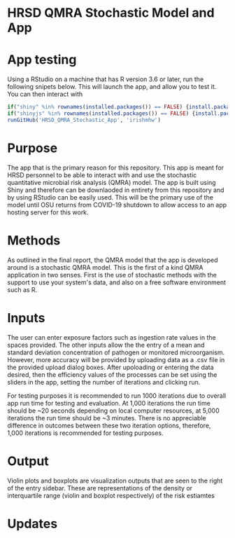 # HRSD QMRA Stochastic Model and App

# App testing
Using a RStudio on a machine that has R version 3.6 or later, run the following snipets below. This will launch the app, and allow you to test it. You can then interact with 

```r
if("shiny" %in% rownames(installed.packages()) == FALSE) {install.packages("shiny"); require(shiny)} else{require(shiny)}
if("shinyjs" %in% rownames(installed.packages()) == FALSE) {install.packages("shinyjs"); require(shinyjs)} else{require(shinyjs)}
runGitHub('HRSD_QMRA_Stochastic_App', 'irishmhw')
```

# Purpose
  The app that is the primary reason for this repository. This app is meant for HRSD personnel to be able to interact with and use the stochastic quantitative microbial risk analysis (QMRA) model. The app is built using Shiny and therefore can be downlaoded in entirety from this repository and by using RStudio can be easily used. This will be the primary use of the model until OSU returns from COVID-19 shutdown to allow access to an app hosting server for this work. 
  
# Methods
As outlined in the final report, the QMRA model that the app is developed around is a stochastic QMRA model. This is the first of a kind QMRA application in two senses. First is the use of stochastic methods with the support to use your system's data, and also on a free software environment such as R. 

# Inputs
The user can enter exposure factors such as ingestion rate values in the spaces provided. The other inputs allow the the entry of a mean and standard deviation concentration of pathogen or monitored microorganism. However, more accuracy will be provided by uploading data as a .csv file in the provided upload dialog boxes. After upoloading or entering the data desired, then the efficiency values of the processes can be set using the sliders in the app, setting the number of iterations and clicking run. 

For testing purposes it is recommended to run 1000 iterations due to overall app run time for testing and evaluation. At 1,000 iterations the run time should be ~20 seconds depending on local computer resources, at 5,000 iterations the run time should be ~3 minutes. There is no appreciable difference in outcomes between these two iteration options, therefore, 1,000 iterations is recommended for testing purposes. 

# Output
Violin plots and boxplots are visualization outputs that are seen to the right of the entry sidebar. These are representations of the density or interquartile range (violin and boxplot respectively) of the risk estiamtes


# Updates
